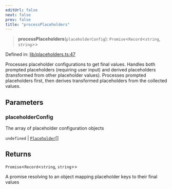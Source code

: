 ```yaml
---
editUrl: false
next: false
prev: false
title: "processPlaceholders"
---
```


> **processPlaceholders**(`placeholderConfig`): `Promise`\<`Record`\<`string`, `string`\>\>

Defined in: [lib/placeholders.ts:47](https://github.com/yashjawale/fabr/blob/f92675816a3f8768b3ea0b7f8742e3a12556014c/src/lib/placeholders.ts#L47)

Processes placeholder configurations to get final values.
Handles both prompted placeholders (requiring user input) and derived placeholders
(transformed from other placeholder values). Processes prompted placeholders first,
then derives transformed placeholders from the collected values.

## Parameters

### placeholderConfig

The array of placeholder configuration objects

`undefined` | [`Placeholder`](/fabr/api/types/fabr-config/interfaces/placeholder/)[]

## Returns

`Promise`\<`Record`\<`string`, `string`\>\>

A promise resolving to an object mapping placeholder keys to their final values
